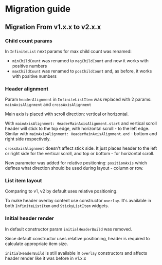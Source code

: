 # Migration guide

## Migration From v1.x.x to v2.x.x

### Child count params

In `InfiniteList` next params for max child count was renamed:
- `minChildCount` was renamed to `negChildCount` and now it works with
  positive numbers
- `maxChildCount` was renamed to `posChildCount` and, as before, it
  works with positive numbers

### Header alignment

Param `headerAlignment` in `InfiniteListItem` was replaced with 2
params: `mainAxisAlignment` and `crossAxisAlignment`

Main axis is placed with scroll direction: vertical or horizontal.

With `mainAxisAlignment: HeaderMainAxisAlignment.start` and vertical
scroll header will stick to the top edge, with horizontal scroll - to
the left edge. Similar with `mainAxisAlignment:
HeaderMainAxisAlignment.end` - bottom and right side respectively.

`crossAxisAlignment` doesn't affect stick side. It just places header to
the left or right side for the vertical scroll, and top or bottom - for
horizontal scroll.

New parameter was added for relative positioning: `positionAxis` which
defines what direction should be used during layout - column or row.

### List item layout

Comparing to v1, v2 by default uses relative positioning.

To make header overlay content use constructor `overlay`. It's available
in both `InfiniteListItem` and `StickyListItem` widgets.

### Initial header render

In default constructor param `initialHeaderBuild` was removed.

Since default constructor uses relative positioning, header is required
to calculate appropriate item size.

`initialHeaderBuild` is still available in `overlay` constructors and
affects header render like it was before in v1.x.x
